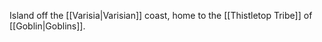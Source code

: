 Island off the [[Varisia|Varisian]] coast, home to the [[Thistletop Tribe]] of [[Goblin|Goblins]].

